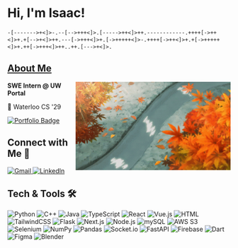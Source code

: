 # __Hi, I'm Isaac!__
```brainfuck
-[------->+<]>-.--[-->+++<]>.[----->++<]>++.------------.++++[->++<]>+.+[-->+<]>++.---[->+++<]>+.[->+++++<]>-.++++[->++<]>+.+[->+++++<]>+.++[->+++<]>++..++.[--->+<]>.
```

## [About Me](https://github.com/IsaacJ60)

<img margin="20" align="right" width="350" height="200" src="anime-leaves.gif">

**SWE Intern @ UW Portal**

🔭 Waterloo CS '29

<a href="https://isaacjiang.ca" target="_blank">
    <img src="https://img.shields.io/badge/Portfolio-isaacjiang.ca-informational?style=flat&logo=google-chrome&logoColor=white&color=orange" alt="Portfolio Badge"/>
  </a>

## Connect with Me 🤝

<p>
  <a href="mailto:isaac.jiang66@gmail.com" target="_blank">
    <img alt="Gmail" src="https://img.shields.io/badge/Gmail-D14836?style=for-the-badge&logo=gmail&logoColor=white" />
  </a>
  <a href="https://linkedin.com/in/isaac6" target="_blank">
    <img alt="LinkedIn" src="https://img.shields.io/badge/LinkedIn-0077B5?style=for-the-badge&logo=linkedin&logoColor=white" />
  </a>
</p> 


## Tech & Tools 🛠

<p>
  <!-- Python -->
  <img alt="Python" src="https://img.shields.io/badge/Python-3776AB?style=for-the-badge&logo=python&logoColor=white" />
  <!-- C++ -->
  <img alt="C++" src="https://img.shields.io/badge/C%2B%2B-00599C?style=for-the-badge&logo=cplusplus&logoColor=white" />
  <!-- Java -->
  <img alt="Java" src="https://img.shields.io/badge/Java-00599C?style=for-the-badge&logo=cplusplus&logoColor=white" />
  <!-- TypeScript -->
  <img alt="TypeScript" src="https://img.shields.io/badge/TypeScript-007ACC?style=for-the-badge&logo=typescript&logoColor=white" />
  <!-- React -->
  <img alt="React" src="https://img.shields.io/badge/React-20232A?style=for-the-badge&logo=react&logoColor=61DAFB" />
  <!-- Vue.js -->
  <img alt="Vue.js" src="https://img.shields.io/badge/Vue.js-35495E?style=for-the-badge&logo=vuedotjs&logoColor=4FC08D" />
  <!-- HTML -->
  <img alt="HTML" src="https://img.shields.io/badge/html-grey?style=for-the-badge&logo=html5" />
  <!-- TailwindCSS -->
  <img alt="TailwindCSS" src="https://img.shields.io/badge/Tailwind_CSS-grey?style=for-the-badge&logo=tailwind-css&logoColor=38B2AC" />
  <!-- Flask -->
  <img alt="Flask" src="https://img.shields.io/badge/Flask-000000?style=for-the-badge&logo=Flask&logoColor=white" />
  <!-- Next.js -->
  <img alt="Next.js" src="https://img.shields.io/badge/next.js-000000?style=for-the-badge&logo=nextdotjs&logoColor=white" />
  <!-- Node.js -->
  <img alt="Node.js" src="https://img.shields.io/badge/Node.js-339933?style=for-the-badge&logo=node-dot-js&logoColor=white" />
  <!-- mySQL -->
  <img alt="mySQL" src="https://img.shields.io/badge/MySQL-4479A1?style=for-the-badge&logo=mysql&logoColor=white" />
  <!-- AWS S3 -->
  <img alt="AWS S3" src="https://img.shields.io/badge/AWS_S3-569A31?logo=amazons3&logoColor=fff&style=for-the-badge" />
  <!-- Selenium -->
  <img alt="Selenium" src="https://img.shields.io/badge/-selenium-CB02A?style=for-the-badge&logo=selenium&logoColor=white" />
  <!-- NumPy -->
  <img alt="NumPy" src="https://img.shields.io/badge/Numpy-777BB4?style=for-the-badge&logo=numpy&logoColor=white" />
  <!-- Pandas -->
  <img alt="Pandas" src="https://img.shields.io/badge/pandas-blue?style=for-the-badge&logo=pandas" />
  <!-- Socket.io -->
  <img alt="Socket.io" src="https://img.shields.io/badge/socket.io-green?style=for-the-badge&logo=socket.io" />
  <!-- FastAPI -->
  <img alt="FastAPI" src="https://img.shields.io/badge/FastAPI-005571?style=for-the-badge&logo=fastapi" />
  <!-- Firebase -->
  <img alt="Firebase" src="https://img.shields.io/badge/firebase-ffca28?style=for-the-badge&logo=firebase&logoColor=black" />
  <!-- Dart -->
  <img alt="Dart" src="https://img.shields.io/badge/dart-blue?style=for-the-badge&logo=dart" />
  <!-- Figma -->
  <img alt="Figma" src="https://img.shields.io/badge/Figma-F24E1E?style=for-the-badge&logo=figma&logoColor=white" />
  <!-- Blender -->
  <img alt="Blender" src="https://img.shields.io/badge/Blender-F5792A?style=for-the-badge&logo=blender&logoColor=white" />
</p>

<!---
IsaacJ60/IsaacJ60 is a ✨ special ✨ repository because its `README.md` (this file) appears on your GitHub profile.
You can click the Preview link to take a look at your changes.
--->

